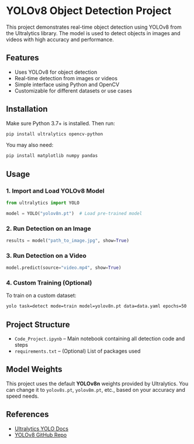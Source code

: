 
# YOLOv8 Object Detection Project

This project demonstrates real-time object detection using YOLOv8 from the Ultralytics library. The model is used to detect objects in images and videos with high accuracy and performance.

## Features
- Uses YOLOv8 for object detection
- Real-time detection from images or videos
- Simple interface using Python and OpenCV
- Customizable for different datasets or use cases

## Installation

Make sure Python 3.7+ is installed. Then run:

```bash
pip install ultralytics opencv-python
```

You may also need:

```bash
pip install matplotlib numpy pandas
```

## Usage

### 1. Import and Load YOLOv8 Model

```python
from ultralytics import YOLO

model = YOLO("yolov8n.pt")  # Load pre-trained model
```

### 2. Run Detection on an Image

```python
results = model("path_to_image.jpg", show=True)
```

### 3. Run Detection on a Video

```python
model.predict(source="video.mp4", show=True)
```

### 4. Custom Training (Optional)

To train on a custom dataset:

```bash
yolo task=detect mode=train model=yolov8n.pt data=data.yaml epochs=50
```

## Project Structure

- `Code_Project.ipynb` – Main notebook containing all detection code and steps
- `requirements.txt` – (Optional) List of packages used

## Model Weights

This project uses the default **YOLOv8n** weights provided by Ultralytics. You can change it to `yolov8s.pt`, `yolov8m.pt`, etc., based on your accuracy and speed needs.

## References

- [Ultralytics YOLO Docs](https://docs.ultralytics.com/)
- [YOLOv8 GitHub Repo](https://github.com/ultralytics/ultralytics)
